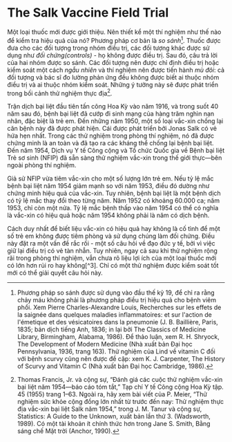 # The Salk Vaccine Field Trial
Một loại thuốc mới được giới thiệu. Nên thiết kể một thí nghiệm như thế nào để kiểm tra hiệu quả của nó? Phương pháp cơ bản là _so sánh_[^1]. Thuốc được đưa cho các đối tượng trong nhóm điều trị, các đối tượng khác được sử dụng như _đối chứng(controls)_  - họ không được điều trị. Sau đó, câu trả lời của hai nhóm được so sánh. Các đối tượng nên được chỉ định điều trị hoặc kiểm soát một cách _ngẫu nhiên_ và thí nghiệm nên được tiến hành _mù đôi_: cả đối tượng và bác sĩ đo lường phản ứng đều không được biết ai thuộc nhóm điều trị và ai thuộc nhóm kiểm soát. Những ý tưởng này sẽ được phát triển trong bối cảnh thử nghiệm thực địa[^2].

Trận dịch bại liệt đầu tiên tấn công Hoa Kỳ vào năm 1916, và trong suốt 40 năm sau đó, bệnh bại liệt đã cướp đi sinh mạng của hàng trăm nghìn nạn nhân, đặc biệt là trẻ em. Đến những năm 1950, một số loại vắc-xin chống lại căn bệnh này đã được phát hiện. Cái được phát triển bởi Jonas Salk có vẻ hứa hẹn nhất. Trong các thử nghiệm trong phòng thí nghiệm, nó đã được chứng minh là an toàn và đã tạo ra các kháng thể chống lại bệnh bại liệt. Đến năm 1954, Dịch vụ Y tế Công cộng và Tổ chức Quốc gia về Bệnh bại liệt Trẻ sơ sinh (NFIP) đã sẵn sàng thử nghiệm vắc-xin trong thế giới thực—bên ngoài phòng thí nghiệm.

Giả sử NFIP vừa tiêm vắc-xin cho một số lượng lớn trẻ em. Nếu tỷ lệ mắc bệnh bại liệt năm 1954 giảm mạnh so với năm 1953, điều đó dường như chứng minh hiệu quả của vắc-xin. Tuy nhiên, bệnh bại liệt là một bệnh dịch có tỷ lệ mắc thay đổi theo từng năm. Năm 1952 có khoảng 60.000 ca; năm 1953, chỉ còn một nửa. Tỷ lệ mắc bệnh thấp vào năm 1954 có thể có nghĩa là vắc-xin có hiệu quả hoặc năm 1954 không phải là năm có dịch bệnh.

Cách duy nhất để biết liệu vắc-xin có hiệu quả hay không là cố tình để một số trẻ em không được tiêm phòng và sử dụng chúng làm đối chứng. Điều này đặt ra một vấn đề rắc rối - một số câu hỏi về đạo đức y tế, bởi vì việc giữ lại điều trị có vẻ tàn nhẫn. Tuy nhiên, ngay cả sau khi thử nghiệm rộng rãi trong phòng thí nghiệm, vẫn chưa rõ liệu lợi ích của một loại thuốc mới có lớn hơn rủi ro hay không[^3]. Chỉ có một thử nghiệm được kiểm soát tốt mới có thể giải quyết câu hỏi này.






[^1]: Phương pháp so sánh được sử dụng vào đầu thế kỷ 19, để chỉ ra rằng chảy máu không phải là phương pháp điều trị hiệu quả cho bệnh viêm phổi. Xem Pierre Charles-Alexandre Louis, Recherches sur les effets de la saignée dans quelques maladies inflammatoires: et sur l'action de l'émetique et des vésicatoires dans la pneumonie (J. B. Baillière, Paris, 1835; bản dịch tiếng Anh, 1836; in lại bởi The Classics of Medicine Library, Birmingham, Alabama, 1986). Để thảo luận, xem R. H. Shryock, The Development of Modern Medicine (Nhà xuất bản Đại học Pennsylvania, 1936, trang 163). Thử nghiệm của Lind về vitamin C đối với bệnh scurvy cũng nên được đề cập: xem K. J. Carpenter, The History of Scurvy and Vitamin C (Nhà xuất bản Đại học Cambridge, 1986).

[^2]: Thomas Francis, Jr. và cộng sự, “Đánh giá các cuộc thử nghiệm vắc-xin bại liệt năm 1954—báo cáo tóm tắt,” Tạp chí Y tế Công cộng Hoa Kỳ tập. 45 (1955) trang 1–63. Ngoài ra, hãy xem bài viết của P. Meier, “Thử nghiệm sức khỏe cộng đồng lớn nhất từ trước đến nay: Thử nghiệm thực địa vắc-xin bại liệt Salk năm 1954,” trong J. M. Tanur và cộng sự, Statistics: A Guide to the Unknown, xuất bản lần thứ 3. (Wadsworth, 1989). Có một tài khoản ít chính thức hơn trong Jane S. Smith, Bằng sáng chế Mặt trời (Anchor, 1990).
